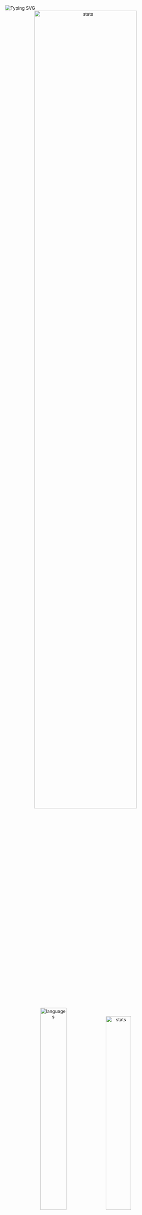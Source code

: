 <img src="https://readme-typing-svg.demolab.com?font=Fira+Code&size=50&duration=3000&color=9745F5&center=true&multiline=true&repeat=false&random=false&width=1000&height=150&lines=Hi!+I'm+Vanya;Python+Fullstack+Developer" alt="Typing SVG" />
<div align="center">
  <img src="http://github-readme-streak-stats.herokuapp.com?user=schr1k&theme=midnight-purple&hide_border=true&border_radius=0&date_format=j%20M%5B%20Y%5D&card_width=500&dates=9745F5&background=020202&border=9745F5&stroke=9745F5&ring=9745F5&fire=9745F5&currStreakNum=9745F5&sideNums=9745F5&currStreakLabel=9745F5&sideLabels=9745F5&excludeDaysLabel=9745F5" alt="stats" width=80%/>
</div>
<div align="center">
  <img src="https://github-readme-stats.vercel.app/api/top-langs/?username=schr1k&hide_border=true&bg_color=020202&text_color=9745F5&title_color=9745F5&layout=compact" alt="languages" width=40.25%>
  <img src="https://github-readme-stats.vercel.app/api?username=schr1k&show_icons=true&hide_border=true&bg_color=020202&text_color=9745F5&title_color=9745F5&icon_color=9745F5&hide_rank=true&hide=contribs,issues" alt="stats" width=39.4%/>
</div>
<div align="center">
  <h1>Skills:</h1>
  <img src="https://skillicons.dev/icons?i=py,postgres,html,css,js,ts,react,next,git,linux" alt="skills" width=80%>
</div>

---
<!--START_SECTION:waka-->
**🐱 My GitHub Data** 

> 📦 85.2 kB Used in GitHub's Storage 
 > 
> 🏆 804 Contributions in the Year 2023
 > 
> 💼 Opted to Hire
 > 
> 📜 9 Public Repositories 
 > 
> 🔑 15 Private Repositories 
 > 
📊 **This Week I Spent My Time On** 

```text
🕑︎ Time Zone: Europe/Moscow

💬 Programming Languages: 
Python                   7 hrs 18 mins       █████████████████░░░░░░░░   69.91 % 
TypeScript               1 hr                ██░░░░░░░░░░░░░░░░░░░░░░░   09.57 % 
HTML                     58 mins             ██░░░░░░░░░░░░░░░░░░░░░░░   09.28 % 
SQL                      21 mins             █░░░░░░░░░░░░░░░░░░░░░░░░   03.38 % 
Bash                     9 mins              ░░░░░░░░░░░░░░░░░░░░░░░░░   01.44 % 

🔥 Editors: 
PyCharm                  7 hrs 21 mins       ██████████████████░░░░░░░   70.36 % 
WebStorm                 2 hrs 31 mins       ██████░░░░░░░░░░░░░░░░░░░   24.10 % 
DataGrip                 16 mins             █░░░░░░░░░░░░░░░░░░░░░░░░   02.66 % 
Vim                      12 mins             ░░░░░░░░░░░░░░░░░░░░░░░░░   02.00 % 
Obsidian                 5 mins              ░░░░░░░░░░░░░░░░░░░░░░░░░   00.88 % 

💻 Operating System: 
Windows                  10 hrs 15 mins      ████████████████████████░   98.00 % 
Linux                    12 mins             ░░░░░░░░░░░░░░░░░░░░░░░░░   02.00 % 
```

**I Mostly Code in Python** 

```text
Python                   20 repos            █████████████████░░░░░░░░   68.97 % 
HTML                     3 repos             ███░░░░░░░░░░░░░░░░░░░░░░   10.34 % 
TypeScript               3 repos             ███░░░░░░░░░░░░░░░░░░░░░░   10.34 % 
JavaScript               2 repos             ██░░░░░░░░░░░░░░░░░░░░░░░   06.90 % 
Lasso                    1 repo              █░░░░░░░░░░░░░░░░░░░░░░░░   03.45 % 
```




 Last Updated on 28/11/2023 13:51:03 UTC
<!--END_SECTION:waka-->
